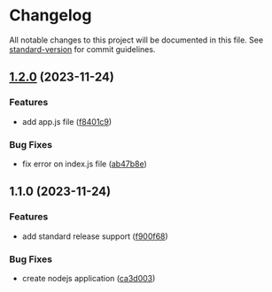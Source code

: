 # Changelog

All notable changes to this project will be documented in this file. See [standard-version](https://github.com/conventional-changelog/standard-version) for commit guidelines.

## [1.2.0](https://github.com/chanira-rangana/test-node-app/compare/v1.1.0...v1.2.0) (2023-11-24)


### Features

* add app.js file ([f8401c9](https://github.com/chanira-rangana/test-node-app/commit/f8401c9e798ce4f9bd4a602eef2442be7051c504))


### Bug Fixes

* fix error on index.js file ([ab47b8e](https://github.com/chanira-rangana/test-node-app/commit/ab47b8ead888dab5b8a3446398526e39b353c7d2))

## 1.1.0 (2023-11-24)


### Features

* add standard release support ([f900f68](https://github.com/chanira-rangana/test-node-app/commit/f900f68afe852f786c64a7fdbe70e42c932b4dc4))


### Bug Fixes

* create nodejs application ([ca3d003](https://github.com/chanira-rangana/test-node-app/commit/ca3d003e5da22176c2028bc2bff1bae3fe1b33fd))
